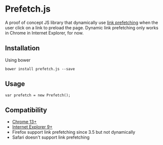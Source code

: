 Prefetch.js
===========

A proof of concept JS library that dynamically use [link prefetching](https://developer.mozilla.org/en-US/docs/Web/HTTP/Link_prefetching_FAQ) when the user click on a link to preload the page.
Dynamic link prefetching only works in Chrome in Internet Explorer, for now.

## Installation

Using bower

```
bower install prefetch.js --save
```

## Usage

```
var prefetch = new Prefetch();
```

## Compatibility

* [Chrome 13+](https://www.chromium.org/developers/design-documents/prerender)
* [Internet Explorer 9+](http://msdn.microsoft.com/en-us/library/ie/dn265039%28v=vs.85%29.aspx)
* Firefox support link prefetching since 3.5 but not dynamically
* Safari doesn't support link prefetching